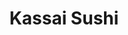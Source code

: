 ---
layout: place
title: Kassai Sushi
permalink: /colorado/denver/kassai-sushi.html
stateAbbr: CO
stateName: Colorado
cityName: Denver
seo:
  type: restaurant
  links: http://eatkassaisushi.com/
place_id: ChIJv7sw8Cl9bIcRit-qPNvcT9g
photos:
  - name: >-
      places/ChIJv7sw8Cl9bIcRit-qPNvcT9g/photos/AeeoHcKM2LjOUHBnK3W89ef-Mp8eP-xwgJf2Erpm_QIzItVHmmcNM6NrvU_DRpLIGyA1QToE6iL3yNHoKOH43ssVUIGL_Ja1uvSS_We6I0x6B6rADtKUi_E7riqnWzAnueke_bds_zbGku6vWdvi-wTjQuVu3PG5-q7ru4hKlHa0TBWdF2o4ZTltcVoqjVp73giyNKgCy1jUy63G4F6KHjdEKRvwkmlQBBIMfU1O4fDNkxqSE0oKW9KeQdYfjewwTonZeCiDrpz4O31xKAvgrjBt342S18Q6vVO5rK-u9J7w5WHqDp_3NIj_IpSa_GwYlfOWniSns4yqqGttun4lEsPUzcQmmXJd64C512wLqVk-Ak5S-scF22CK5p69v6imc-jYYZbYGvypT0fLvkrip9uEaVrQhswgjTaKuqUowQRT-mbSItTb
    widthPx: 4032
    heightPx: 3024
    authorAttributions:
      - displayName: summer Xie
        uri: https://maps.google.com/maps/contrib/116522912211183803144
        photoUri: >-
          https://lh3.googleusercontent.com/a-/ALV-UjWr5geBNEaw9miTMSduI57dcJY3nkAXRav44icsMjfVdKO9ntlD=s100-p-k-no-mo
    flagContentUri: >-
      https://www.google.com/local/imagery/report/?cb_client=maps_api_places.places_api&image_key=!1e10!2sCIHM0ogKEICAgIDT7KyN3AE&hl=en-US
    googleMapsUri: >-
      https://www.google.com/maps/place//data=!3m4!1e2!3m2!1sCIHM0ogKEICAgIDT7KyN3AE!2e10!4m2!3m1!1s0x876c7d29f030bbbf:0xd84fdcdb3caadf8a
  - name: >-
      places/ChIJv7sw8Cl9bIcRit-qPNvcT9g/photos/AeeoHcLWCQ0DkzHcVKOt1HYygjTrzXDPOETAlWdX2alR-i9w9V-m8mgTWyzTWDOgG0sy3JmO9rzFJm51w5iMTLGyW4sjT_J5xMRo2KWLmwww_LjOcDeYLF3KvDDev1YQd9rvF89b4RJdc7mfeE9aU4JJwguFLNqHyuzZ7IiFZEGODv5GUhu_SbYrfJFgqozz7HzDIRK2sGPAVhtojASCLzkbL2KwkAploLerl7JHZWGmp5QJMo9yIBzf1JnbwhfoPs4KzCxq5gxxtO3M-akKRkKFdrqLOSgWFjLg9dzwED81nkYjKyOAUSHtQLGKcs3CJKzwKy4JB_b8tcLd3NXJNNbfhS2R2Yj5D5qmWItiGhldcpza5UKAZraXCb9mpWpqtC6YmMaUUAXRlICqlZUZtl1yhpUhkVyhikuCQysIEPgwSidL9PCfBC3GfSyRnkZ6Rg
    widthPx: 4032
    heightPx: 3024
    authorAttributions:
      - displayName: summer Xie
        uri: https://maps.google.com/maps/contrib/116522912211183803144
        photoUri: >-
          https://lh3.googleusercontent.com/a-/ALV-UjWr5geBNEaw9miTMSduI57dcJY3nkAXRav44icsMjfVdKO9ntlD=s100-p-k-no-mo
    flagContentUri: >-
      https://www.google.com/local/imagery/report/?cb_client=maps_api_places.places_api&image_key=!1e10!2sCIABIhAGbzaqjyFiDWfp_SkACELO&hl=en-US
    googleMapsUri: >-
      https://www.google.com/maps/place//data=!3m4!1e2!3m2!1sCIABIhAGbzaqjyFiDWfp_SkACELO!2e10!4m2!3m1!1s0x876c7d29f030bbbf:0xd84fdcdb3caadf8a
  - name: >-
      places/ChIJv7sw8Cl9bIcRit-qPNvcT9g/photos/AeeoHcLFRyMiqUQktgPcC3Vp1o9tigfBjVBn_4RFHcF7OzaRxXdVWes7ixHh8PFB-xfcvoOGuxS8543y10td9pGs5KtJBj9yIbN5RcKXw5XvYWM4k6DWFxwpGwrMxWRcY3gIbi2NQBvQ88Bl3_xFIPTF8otPLDUmkbM3u8Y5VoH15On5FtvAYHzyOEL2svxSzy-jRnqM8aGbDwl0hU91lObJY65ncoSNnVE1Uwcd-9KwUtIBT2eYECAbD1I2QVkus9Rc7Pw_KrhoLnLJmqQEzFxzy-WQgGLSsRuRcB1RjEwNq36CpCuiBjoJadJ24HobJ837Vq_4FnWj1gJZ_M1x0UZXUXMt6icrYcf91sG5DRc_Ig8dJDx37fnPYXwp8uz6qDjWc2BdXEYvbvmpq9ib5ZNlTHRNbKlzsvQ3AwSymWupGiheewWt
    widthPx: 4032
    heightPx: 3024
    authorAttributions:
      - displayName: summer Xie
        uri: https://maps.google.com/maps/contrib/116522912211183803144
        photoUri: >-
          https://lh3.googleusercontent.com/a-/ALV-UjWr5geBNEaw9miTMSduI57dcJY3nkAXRav44icsMjfVdKO9ntlD=s100-p-k-no-mo
    flagContentUri: >-
      https://www.google.com/local/imagery/report/?cb_client=maps_api_places.places_api&image_key=!1e10!2sCIHM0ogKEICAgIDrgu3_vwE&hl=en-US
    googleMapsUri: >-
      https://www.google.com/maps/place//data=!3m4!1e2!3m2!1sCIHM0ogKEICAgIDrgu3_vwE!2e10!4m2!3m1!1s0x876c7d29f030bbbf:0xd84fdcdb3caadf8a
  - name: >-
      places/ChIJv7sw8Cl9bIcRit-qPNvcT9g/photos/AeeoHcI1yKREsVfJ_eC9ZiPGEZwCoOKfG-8TVZLomNo2uC_ZtGiXKK_IBy03Bcyy2orCT3VaNEW8u082BGvxAOVYV1oje9idjIXHrNL52aGNKuNJwbFMnRp9Q4jtGBhhe8mCZ-mfj3Ujbh9uMtqS9rQLL_aEDLLvpY1Wq_oM0c8aiFZoeRkVuNTrFI9BP9Uj9w5ZoB2PDy0CAwyM4pxEOW6HkvsY6k3HntSIlcwP3cTLuBJEdFec3XV2nHN5jw9pV1LzM7PtPXUyCr331kGCIHEo7p3QrGRqQmxzw14FKPnsH_hA5dyNFz_L7_4AYQt117PI_spHTasi7S35uI75Xq-voFVKy3iqGqGIsTWbHqT1xEqwaAX9j9GSwqiIOMXGqe2bYC2uP8-dROoK8plwav1y36FAbBV2-ocCDf-7Qoyzl0ib4BQ
    widthPx: 1702
    heightPx: 1276
    authorAttributions:
      - displayName: Jieming Chen
        uri: https://maps.google.com/maps/contrib/103487896549491717134
        photoUri: >-
          https://lh3.googleusercontent.com/a-/ALV-UjVoRqEBhU9EvwRG0WKwOXd3T8VgNwUuuS408e3Zy25QgPQfkSAV=s100-p-k-no-mo
    flagContentUri: >-
      https://www.google.com/local/imagery/report/?cb_client=maps_api_places.places_api&image_key=!1e10!2sCIHM0ogKEICAgIDv0ua4lAE&hl=en-US
    googleMapsUri: >-
      https://www.google.com/maps/place//data=!3m4!1e2!3m2!1sCIHM0ogKEICAgIDv0ua4lAE!2e10!4m2!3m1!1s0x876c7d29f030bbbf:0xd84fdcdb3caadf8a
  - name: >-
      places/ChIJv7sw8Cl9bIcRit-qPNvcT9g/photos/AeeoHcKY-E33W38PR71AqCDwF0cVfQJP7oDS0T4gLBNCVQ7UJthcRJ6OOlD1I8PTiSXaKrVEk9tzej9iMjlnGsWnm1RP3eSat_fnKQ-Od6SROXyqbVo1NjMeup8nql_Ipn3B4d6Wi-Jz9C54i8SMSKDleBcefy2E8HgJEWHuW67y8M54g7oc31rRxJLhCIy_jn_bNUKIid9Yy71SKEdDC0NuftdLc2kz7TOq5OF5EMjWYRpXoHlOvHSE6pnCxg73QVMnWLjobp1IloHJJM9axl5Q0DWKuzl_Xb-McBpz1MquAegXLc9XNCNmOB_Apm9daL0ZGSLf-oqJIYJUISsFJJ71V0pzIddTTVK6rzNVH0JgXcskDyVuDLiZsKILAx8E8Wrtkyd_prYxVYxAt9hNhzdA13doU16f5iSE2IBIkT1xBQI
    widthPx: 4032
    heightPx: 3024
    authorAttributions:
      - displayName: summer Xie
        uri: https://maps.google.com/maps/contrib/116522912211183803144
        photoUri: >-
          https://lh3.googleusercontent.com/a-/ALV-UjWr5geBNEaw9miTMSduI57dcJY3nkAXRav44icsMjfVdKO9ntlD=s100-p-k-no-mo
    flagContentUri: >-
      https://www.google.com/local/imagery/report/?cb_client=maps_api_places.places_api&image_key=!1e10!2sCIHM0ogKEICAgICdpsvTRw&hl=en-US
    googleMapsUri: >-
      https://www.google.com/maps/place//data=!3m4!1e2!3m2!1sCIHM0ogKEICAgICdpsvTRw!2e10!4m2!3m1!1s0x876c7d29f030bbbf:0xd84fdcdb3caadf8a
  - name: >-
      places/ChIJv7sw8Cl9bIcRit-qPNvcT9g/photos/AeeoHcJcOfbq6O1uTpGdqRc4aNcitiS3FyHkVoa3dHz5ATZKU2Q2zYwEVICljQ8tnoW9EnxaHsCanveNjvkWwaKjk9ns0VRqvBpZrbKHhA0eiIjHo1HGGIlmy8j1feVr4ibGY4pz8O9IQ_ZYz1K9tAbCSYHY3SqRaiGUObGLNliDHQY4jjYJAA0qIXunByQB_I8F6HRiexq6z3f4Q62LY-mmTB2dGhe5grOidYfjVXbpYF4ZoDcWh_7CB32z_8hJzEl7WCwOEYZziJE7AuMqEcY8Twojbe2HpkOryyDQXaVycwPEmu7xW3VyRvREIAPxGljBh6IHzaE7a6oTtfTXfzmKFienCpWmYeHCdrUKy4jMSVhXZbe6JHD8tjMznJpALH_dj0tmmeVDr8TCGvlptWKbw2vdKLCQ5IHx5CyoOQZqPQnc6xtd
    widthPx: 3024
    heightPx: 4032
    authorAttributions:
      - displayName: summer Xie
        uri: https://maps.google.com/maps/contrib/116522912211183803144
        photoUri: >-
          https://lh3.googleusercontent.com/a-/ALV-UjWr5geBNEaw9miTMSduI57dcJY3nkAXRav44icsMjfVdKO9ntlD=s100-p-k-no-mo
    flagContentUri: >-
      https://www.google.com/local/imagery/report/?cb_client=maps_api_places.places_api&image_key=!1e10!2sCIHM0ogKEICAgICzqZiSpgE&hl=en-US
    googleMapsUri: >-
      https://www.google.com/maps/place//data=!3m4!1e2!3m2!1sCIHM0ogKEICAgICzqZiSpgE!2e10!4m2!3m1!1s0x876c7d29f030bbbf:0xd84fdcdb3caadf8a
  - name: >-
      places/ChIJv7sw8Cl9bIcRit-qPNvcT9g/photos/AeeoHcIAne_7SlobRJ5ZSfdFGzMDXm3iUbwapSnT28ky1mSRcqg9ZfXxTFXkQlplFxfGkSNg0thHYc9bEpMgIX48Fhi10s4zFbEY8XBWJioYLV4IC_aiGizoQfHl1NfIbkwkdSWS4IMvq39HHYoYLi-ZKodrh47fNx2m9HCLWLG6tXLlJ-kDhdLJdGT2Xblm4ruKzQU6ul6AtwW2bWqvOdGd1AHcE-nb7HCCYO3W014JshEaW5nDZjaj6Bsn4bRpF_ckVTsowoFuyu5eIoUQL4weAC2BKrR5XcKzOVTrXsWomO5zcuHm_0773A5ds62rHncxmBwG-KFS15DCd4PVIUn5L93Yor79fK6L2qHnmZLme63v0-N6cPPQ_aHkjTLkVI6WY5-jwGwRWpHyEhHdAfSX_uxeVpwRx_3-i1jXJ-pJpg2slQ
    widthPx: 4032
    heightPx: 3024
    authorAttributions:
      - displayName: Christopher Clark
        uri: https://maps.google.com/maps/contrib/104221250200156185966
        photoUri: >-
          https://lh3.googleusercontent.com/a-/ALV-UjXlq4N49gCIhh5dDaZRhiI5sWcOXp45J8xsEu86dF8V_YOh1dP2=s100-p-k-no-mo
    flagContentUri: >-
      https://www.google.com/local/imagery/report/?cb_client=maps_api_places.places_api&image_key=!1e10!2sCIHM0ogKEICAgIC20_eRXQ&hl=en-US
    googleMapsUri: >-
      https://www.google.com/maps/place//data=!3m4!1e2!3m2!1sCIHM0ogKEICAgIC20_eRXQ!2e10!4m2!3m1!1s0x876c7d29f030bbbf:0xd84fdcdb3caadf8a
  - name: >-
      places/ChIJv7sw8Cl9bIcRit-qPNvcT9g/photos/AeeoHcLRz1QsRVfQ7dtJIcM_UbKop7aT_sfuouMYtVhDsGq-DZ16xon0-MawvecPMueRaXocmNZaIip8fkBr5mye4CO3OyWuhQPc0TMMIX7x3FwT-BDNHKP6cgDTPkSb0Pyz1gQnIAKaBFhrYA60kO_oFyLN8jhsfSwUvpVifz0AvqZJuVsAVxRgPYF3Qwk5ys4Ua2O1BIEABK9RhDEstyXh-4Vdc7xWvC_y_qtUz3zP7QUO17NMMSL53w7J3Mk0WvtYcCaoZk3SRCwYh_5eb2ffrJ1liJciIPHdeXLjsVU4LoceZwm4SQtJHhOQsg5PJKXLW4ntCYI0BFebCuxibAxG_3Ws5vFmGCdtau7dy_k7aFEHbcmf3MxpjHYsACm4HsSE26GnxOOmDO1FFJB5GUyuY1EytJvfoT_ux5O1E6KycF4wDw
    widthPx: 3024
    heightPx: 4032
    authorAttributions:
      - displayName: Ari Tsumura
        uri: https://maps.google.com/maps/contrib/105042219085689956600
        photoUri: >-
          https://lh3.googleusercontent.com/a/ACg8ocKMc4qEbIWxnwzDPxEfAbcx2WBS0ym-tXF4NCsJsHrL2SIpeg=s100-p-k-no-mo
    flagContentUri: >-
      https://www.google.com/local/imagery/report/?cb_client=maps_api_places.places_api&image_key=!1e10!2sCIHM0ogKEICAgIDpvJvuJA&hl=en-US
    googleMapsUri: >-
      https://www.google.com/maps/place//data=!3m4!1e2!3m2!1sCIHM0ogKEICAgIDpvJvuJA!2e10!4m2!3m1!1s0x876c7d29f030bbbf:0xd84fdcdb3caadf8a
  - name: >-
      places/ChIJv7sw8Cl9bIcRit-qPNvcT9g/photos/AeeoHcJ-8eBac9_9PwK9ZGWAl43uCtKEvnIJbW37MuHfDvhKXEjqX7AFX6WFCq1CJ94sH0w6ysQIlzeuJ_9h19-y6i4xJpoawgJi6XepR3ic43gPYjcpVa4_61cPby0-S7BT-6GvF0G6H-P2XjqctdfikC-KRbdRdagtk4Er_wMdLNwIZQREmb9IRyKtHZjeEF5gcoYShF-weqr1Yhnk_T7aHGXsrEDaOR48-R4xr1HP_rTTRp0JghHS9K8npB6-Fp26ezKAHweCq2kUm8Z6oTS8xmJ1S_dT3Bzp2CWUiR3U8lNwzoayi-FA5HvESYbNYMt62fyDmHjju4_sVsq-i_bB4-lPZue3z8wWOmkXdUaujWsyaTRtgz2FebwFdDpCb1kWkvPEVQYX-FPOqTZj48EER979A9wOIWPC9ZhlpOiPUgXR_JgZoxm8Lx5zbe5rcQ
    widthPx: 4032
    heightPx: 3024
    authorAttributions:
      - displayName: summer Xie
        uri: https://maps.google.com/maps/contrib/116522912211183803144
        photoUri: >-
          https://lh3.googleusercontent.com/a-/ALV-UjWr5geBNEaw9miTMSduI57dcJY3nkAXRav44icsMjfVdKO9ntlD=s100-p-k-no-mo
    flagContentUri: >-
      https://www.google.com/local/imagery/report/?cb_client=maps_api_places.places_api&image_key=!1e10!2sCIABIhAGbyfQaDtZzWe1WgUABuLv&hl=en-US
    googleMapsUri: >-
      https://www.google.com/maps/place//data=!3m4!1e2!3m2!1sCIABIhAGbyfQaDtZzWe1WgUABuLv!2e10!4m2!3m1!1s0x876c7d29f030bbbf:0xd84fdcdb3caadf8a
  - name: >-
      places/ChIJv7sw8Cl9bIcRit-qPNvcT9g/photos/AeeoHcJwrSKw2Gilxts8HE0HGXd8g6Yyo13Mf7DGgx5H_EFdt8GMIe46ILXviE-MxCTgo9s9Va3XfNctrdyYRW9kaXSDpMrzVDubHKHelraLfsNLY9C_88WEnvWeo0vVn3VVbSyf_L-Y_xOgI-PWicTRjAbHxa_CnYdg2K-HjJGthYC0lKAQ2CRLXgls-JywG0LSUbySCPbA57XY3fQXS3xauZOyv8s_u4S4TM6a99Jsz4XB2piQatamO6IdMCGSdrmMSa-OGp0f61F-vsGBnMO2B3dhQJ562r0EsE9VR2h6KdstNFhFTlwOKg1bKXiS376CmJzglJUaCDOYkd4G_EXBHk2SJ7A_asBy43PjE70ntndzu6a_Dz-qHZeZSLn_4Wd-jlvQA1gMVdSjo9yByi9M3NxcVJRHEDYF7W7bdflhuTPfylMY
    widthPx: 4032
    heightPx: 3024
    authorAttributions:
      - displayName: Shirlee McDaniels
        uri: https://maps.google.com/maps/contrib/107192716830870039368
        photoUri: >-
          https://lh3.googleusercontent.com/a-/ALV-UjU7sUOQdoA5ge_6dGNfUhJRmecuBpgR6BTmoGFW7_v60uEwpRQ=s100-p-k-no-mo
    flagContentUri: >-
      https://www.google.com/local/imagery/report/?cb_client=maps_api_places.places_api&image_key=!1e10!2sCIHM0ogKEICAgICkksXlzAE&hl=en-US
    googleMapsUri: >-
      https://www.google.com/maps/place//data=!3m4!1e2!3m2!1sCIHM0ogKEICAgICkksXlzAE!2e10!4m2!3m1!1s0x876c7d29f030bbbf:0xd84fdcdb3caadf8a
address: 731 Quebec St, Denver, CO 80220, USA
street: 731 Quebec St
city: Denver
state: CO
zip: '80220'
country: USA
neighborhood: East
latitude: '39.727673'
longitude: '-104.903849'
accessibility_options:
  wheelchairAccessibleParking: true
  wheelchairAccessibleEntrance: true
  wheelchairAccessibleRestroom: true
  wheelchairAccessibleSeating: true
business_status: OPERATIONAL
name: Kassai Sushi
google_maps_links:
  directionsUri: >-
    https://www.google.com/maps/dir//''/data=!4m7!4m6!1m1!4e2!1m2!1m1!1s0x876c7d29f030bbbf:0xd84fdcdb3caadf8a!3e0
  placeUri: https://maps.google.com/?cid=15586919669526355850
  writeAReviewUri: >-
    https://www.google.com/maps/place//data=!4m3!3m2!1s0x876c7d29f030bbbf:0xd84fdcdb3caadf8a!12e1
  reviewsUri: >-
    https://www.google.com/maps/place//data=!4m4!3m3!1s0x876c7d29f030bbbf:0xd84fdcdb3caadf8a!9m1!1b1
  photosUri: >-
    https://www.google.com/maps/place//data=!4m3!3m2!1s0x876c7d29f030bbbf:0xd84fdcdb3caadf8a!10e5
primary_type: Sushi Restaurant
opening_hours:
  regular: null
  current: null
secondary_opening_hours:
  regular:
    weekdayDescriptions: null
    type: null
  current:
    weekdayDescriptions: null
    type: null
phone: (303) 320-0833
price_level: PRICE_LEVEL_MODERATE
price_range: null
rating: '4.4'
rating_count: 0
website: http://eatkassaisushi.com/
description: >-
  Discover Kassai Sushi in Denver, CO$$$Kassai Sushi in Denver, CO, is a
  welcoming neighborhood spot renowned for its authentic Japanese flavors and
  fresh sushi offerings. This unassuming eatery specializes in a variety of
  small plates and sake selections, making it an ideal choice for those
  exploring top-rated sushi restaurants in the area. With happy-hour specials
  that enhance the dining experience, it caters to casual meals or relaxed
  gatherings, emphasizing quality ingredients and a cozy atmosphere.
  Accessibility features like wheelchair-friendly seating add to its appeal,
  ensuring a comfortable visit for everyone seeking sushi near me in this
  vibrant city.
generative_summary: >-
  Discover Kassai Sushi in Denver, CO$$$Kassai Sushi in Denver, CO, is a
  welcoming neighborhood spot renowned for its authentic Japanese flavors and
  fresh sushi offerings. This unassuming eatery specializes in a variety of
  small plates and sake selections, making it an ideal choice for those
  exploring top-rated sushi restaurants in the area. With happy-hour specials
  that enhance the dining experience, it caters to casual meals or relaxed
  gatherings, emphasizing quality ingredients and a cozy atmosphere.
  Accessibility features like wheelchair-friendly seating add to its appeal,
  ensuring a comfortable visit for everyone seeking sushi near me in this
  vibrant city.
generative_disclosure: Summarized by AI using the Grok-3-Mini model.
reviews:
  - name: >-
      places/ChIJv7sw8Cl9bIcRit-qPNvcT9g/reviews/ChdDSUhNMG9nS0VJQ0FnSUR2LVl6OGh3RRAB
    relativePublishTimeDescription: 3 months ago
    rating: 5
    text:
      text: >-
        Kassai sushi is by far the best sushi restaurant in Denver! My husband
        and I come here almost every weekend for date night, and we love it! The
        sushi is always perfectly fresh, with very generous portions. We have
        tried various specialty and regular rolls plus appetizers, and love them
        all! The staff is so friendly and service is amazing as well. We ❤️
        Kassai Sushi!
      languageCode: en
    originalText:
      text: >-
        Kassai sushi is by far the best sushi restaurant in Denver! My husband
        and I come here almost every weekend for date night, and we love it! The
        sushi is always perfectly fresh, with very generous portions. We have
        tried various specialty and regular rolls plus appetizers, and love them
        all! The staff is so friendly and service is amazing as well. We ❤️
        Kassai Sushi!
      languageCode: en
    authorAttribution:
      displayName: Laura Silverboard
      uri: https://www.google.com/maps/contrib/110368328893264030149/reviews
      photoUri: >-
        https://lh3.googleusercontent.com/a/ACg8ocLcRs9PNjYYMUU7pLp9f0CcBNUQ6JMqVEeN6vkYh0oEMpDqZA=s128-c0x00000000-cc-rp-mo
    publishTime: '2024-12-22T03:18:18.124733Z'
    flagContentUri: >-
      https://www.google.com/local/review/rap/report?postId=ChdDSUhNMG9nS0VJQ0FnSUR2LVl6OGh3RRAB&d=17924085&t=1
    googleMapsUri: >-
      https://www.google.com/maps/reviews/data=!4m6!14m5!1m4!2m3!1sChdDSUhNMG9nS0VJQ0FnSUR2LVl6OGh3RRAB!2m1!1s0x876c7d29f030bbbf:0xd84fdcdb3caadf8a
  - name: >-
      places/ChIJv7sw8Cl9bIcRit-qPNvcT9g/reviews/ChdDSUhNMG9nS0VJQ0FnSUR2MHVhNHBBRRAB
    relativePublishTimeDescription: 3 months ago
    rating: 5
    text:
      text: >-
        Great place to have dinner with friends. I was there on my vacation trip
        and the food was amazing, service was excellent too. Highly recommended
        to anyone who wants to visit Denver and looking for great restaurants in
        that area.
      languageCode: en
    originalText:
      text: >-
        Great place to have dinner with friends. I was there on my vacation trip
        and the food was amazing, service was excellent too. Highly recommended
        to anyone who wants to visit Denver and looking for great restaurants in
        that area.
      languageCode: en
    authorAttribution:
      displayName: Jieming Chen
      uri: https://www.google.com/maps/contrib/103487896549491717134/reviews
      photoUri: >-
        https://lh3.googleusercontent.com/a-/ALV-UjVoRqEBhU9EvwRG0WKwOXd3T8VgNwUuuS408e3Zy25QgPQfkSAV=s128-c0x00000000-cc-rp-mo
    publishTime: '2024-12-19T03:46:12.415658Z'
    flagContentUri: >-
      https://www.google.com/local/review/rap/report?postId=ChdDSUhNMG9nS0VJQ0FnSUR2MHVhNHBBRRAB&d=17924085&t=1
    googleMapsUri: >-
      https://www.google.com/maps/reviews/data=!4m6!14m5!1m4!2m3!1sChdDSUhNMG9nS0VJQ0FnSUR2MHVhNHBBRRAB!2m1!1s0x876c7d29f030bbbf:0xd84fdcdb3caadf8a
  - name: >-
      places/ChIJv7sw8Cl9bIcRit-qPNvcT9g/reviews/ChdDSUhNMG9nS0VJQ0FnSUNQalAtdnd3RRAB
    relativePublishTimeDescription: 4 months ago
    rating: 5
    text:
      text: >-
        This sushi restaurant is a true gem, offering an exceptional dining
        experience with fresh, high-quality ingredients and masterful
        presentation. The flavors are well-balanced, showcasing the chef’s skill
        and attention to detail in every dish. The ambiance is elegant yet
        welcoming, perfect for both casual outings and special occasions.
        Service is prompt, friendly, and knowledgeable, enhancing the overall
        experience. Whether you’re a sushi connoisseur or new to Japanese
        cuisine, this spot is a must-visit for an unforgettable meal.
      languageCode: en
    originalText:
      text: >-
        This sushi restaurant is a true gem, offering an exceptional dining
        experience with fresh, high-quality ingredients and masterful
        presentation. The flavors are well-balanced, showcasing the chef’s skill
        and attention to detail in every dish. The ambiance is elegant yet
        welcoming, perfect for both casual outings and special occasions.
        Service is prompt, friendly, and knowledgeable, enhancing the overall
        experience. Whether you’re a sushi connoisseur or new to Japanese
        cuisine, this spot is a must-visit for an unforgettable meal.
      languageCode: en
    authorAttribution:
      displayName: Lucinda Gang
      uri: https://www.google.com/maps/contrib/112931872209605897625/reviews
      photoUri: >-
        https://lh3.googleusercontent.com/a/ACg8ocKUdEZWjlQnxScM7XuIvcHaX2gRh5x5kQcUOkpLlJTvIrZg3Q=s128-c0x00000000-cc-rp-mo
    publishTime: '2024-11-22T02:52:35.828714Z'
    flagContentUri: >-
      https://www.google.com/local/review/rap/report?postId=ChdDSUhNMG9nS0VJQ0FnSUNQalAtdnd3RRAB&d=17924085&t=1
    googleMapsUri: >-
      https://www.google.com/maps/reviews/data=!4m6!14m5!1m4!2m3!1sChdDSUhNMG9nS0VJQ0FnSUNQalAtdnd3RRAB!2m1!1s0x876c7d29f030bbbf:0xd84fdcdb3caadf8a
  - name: >-
      places/ChIJv7sw8Cl9bIcRit-qPNvcT9g/reviews/ChZDSUhNMG9nS0VJQ0FnSUNwdWVYMUVBEAE
    relativePublishTimeDescription: a year ago
    rating: 2
    text:
      text: >-
        Honestly, out of all the sushi places I've been to, this was my least
        favorite. The service was extremely slow. The food was decent. Staff was
        mainly on their cell phone. The price was good. I personally don't
        recommend this restaurant, though. The food looked good, too.
      languageCode: en
    originalText:
      text: >-
        Honestly, out of all the sushi places I've been to, this was my least
        favorite. The service was extremely slow. The food was decent. Staff was
        mainly on their cell phone. The price was good. I personally don't
        recommend this restaurant, though. The food looked good, too.
      languageCode: en
    authorAttribution:
      displayName: Terrance Kelly
      uri: https://www.google.com/maps/contrib/105795081432460824968/reviews
      photoUri: >-
        https://lh3.googleusercontent.com/a-/ALV-UjUL_UEDxS9AJHoQAu3IXD4nXdWdSyqs1Ynm5FIWcpg45wL96yMM=s128-c0x00000000-cc-rp-mo-ba5
    publishTime: '2023-08-06T20:02:43.611430Z'
    flagContentUri: >-
      https://www.google.com/local/review/rap/report?postId=ChZDSUhNMG9nS0VJQ0FnSUNwdWVYMUVBEAE&d=17924085&t=1
    googleMapsUri: >-
      https://www.google.com/maps/reviews/data=!4m6!14m5!1m4!2m3!1sChZDSUhNMG9nS0VJQ0FnSUNwdWVYMUVBEAE!2m1!1s0x876c7d29f030bbbf:0xd84fdcdb3caadf8a
  - name: >-
      places/ChIJv7sw8Cl9bIcRit-qPNvcT9g/reviews/ChdDSUhNMG9nS0VJQ0FnTUR3N3ItV253RRAB
    relativePublishTimeDescription: 2 weeks ago
    rating: 1
    text:
      text: >-
        They offered a refund for some really bad food that they knew was not
        good and then because DoorDash wouldn’t give them the money back they
        then told me they could not refund my money very confusing switch up. I
        would never eat there again based on the quality service and the time I
        spent talking to them, thinking it was resolved and then having to talk
        to them many times after that to find out, it was not resolved after
        everything that we went through.
      languageCode: en
    originalText:
      text: >-
        They offered a refund for some really bad food that they knew was not
        good and then because DoorDash wouldn’t give them the money back they
        then told me they could not refund my money very confusing switch up. I
        would never eat there again based on the quality service and the time I
        spent talking to them, thinking it was resolved and then having to talk
        to them many times after that to find out, it was not resolved after
        everything that we went through.
      languageCode: en
    authorAttribution:
      displayName: Al P
      uri: https://www.google.com/maps/contrib/102451480740501012431/reviews
      photoUri: >-
        https://lh3.googleusercontent.com/a-/ALV-UjUEb8dYEDThTdLO6rnl9Y1dLEo2t35y_mdcwOwnp60FNIesgP_gOg=s128-c0x00000000-cc-rp-mo-ba5
    publishTime: '2025-03-26T01:26:50.169395Z'
    flagContentUri: >-
      https://www.google.com/local/review/rap/report?postId=ChdDSUhNMG9nS0VJQ0FnTUR3N3ItV253RRAB&d=17924085&t=1
    googleMapsUri: >-
      https://www.google.com/maps/reviews/data=!4m6!14m5!1m4!2m3!1sChdDSUhNMG9nS0VJQ0FnTUR3N3ItV253RRAB!2m1!1s0x876c7d29f030bbbf:0xd84fdcdb3caadf8a
review_summary: >-
  What Guests Are Saying About Kassai Sushi$$$Folks often rave about the fresh
  and generously portioned sushi rolls that make every bite a highlight, turning
  meals into memorable occasions for date nights or friend get-togethers. Many
  appreciate the friendly service and welcoming vibe that keeps the energy
  positive and engaging, with plenty of praise for the flavorful appetizers and
  overall value. While a few mentions point to occasional waits during busy
  times, the general consensus leans toward it being a solid pick for quality
  Japanese cuisine without breaking the bank. Overall, it's frequently
  recommended as one of the go-to sushi places near me for anyone wanting a
  reliable and enjoyable dining spot that delivers on taste and atmosphere.
review_disclosure: Summarized by AI using the Grok-3-Mini model.
parking_options:
  freeParkingLot: true
  valetParking: false
payment_options:
  acceptsCreditCards: true
  acceptsDebitCards: true
  acceptsCashOnly: false
  acceptsNfc: true
allow_dogs: null
curbside_pickup: true
delivery: true
dine_in: true
good_for_children: true
good_for_groups: true
good_for_sports: false
live_music: false
menu_for_children: false
outdoor_seating: false
reservable: true
restroom: true
serves_beer: true
serves_breakfast: false
serves_brunch: false
serves_cocktails: null
serves_coffee: null
serves_dinner: true
serves_dessert: true
serves_lunch: true
serves_vegetarian_food: null
serves_wine: true
takeout: true
update_category: pro
places_description: >-
  Cool sushi house crafting traditional rolls & Japanese entrees in an
  unassuming locale.

---